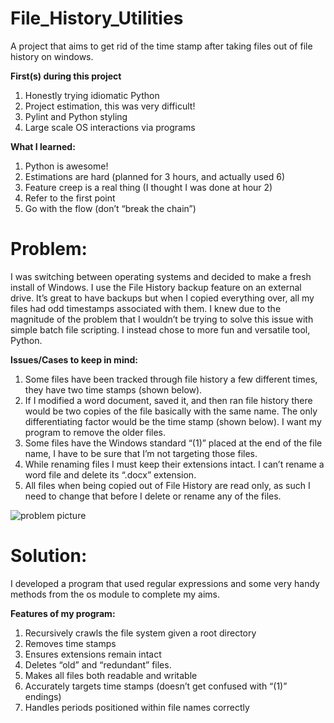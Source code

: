 # **File_History_Utilities**
A project that aims to get rid of the time stamp after taking files out of file history on windows.

**First(s) during this project**
1.	Honestly trying idiomatic Python
2.	Project estimation, this was very difficult!
3.	Pylint and Python styling
4.	Large scale OS interactions via programs

**What I learned:**
1.	Python is awesome!
2.	Estimations are hard (planned for 3 hours, and actually used 6)
3.	Feature creep is a real thing (I thought I was done at hour 2)
4.	Refer to the first point
5.	Go with the flow (don’t “break the chain”)

# Problem:

I was switching between operating systems and decided to make a fresh install of Windows. I use the File History backup feature on an external drive. It’s great to have backups but when I copied everything over, all my files had odd timestamps associated with them. I knew due to the magnitude of the problem that I wouldn’t be trying to solve this issue with simple batch file scripting. I instead chose to more fun and versatile tool, Python. 

**Issues/Cases to keep in mind:**
1.	Some files have been tracked through file history a few different times, they have two time stamps (shown below).
2.	If I modified a word document, saved it, and then ran file history there would be two copies of the file basically with the same name. The only differentiating factor would be the time stamp (shown below). I want my program to remove the older files.
3.	Some files have the Windows standard “(1)” placed at the end of the file name, I have to be sure that I’m not targeting those files.
4.	While renaming files I must keep their extensions intact. I can’t rename a word file and delete its “.docx” extension.
5.	All files when being copied out of File History are read only, as such I need to change that before I delete or rename any of the files.

![problem picture](https://user-images.githubusercontent.com/22554871/29929432-8712a358-8e39-11e7-946b-2b700d074fec.png)

# Solution:

I developed a program that used regular expressions and some very handy methods from the os module to complete my aims.

**Features of my program:**
1.	Recursively crawls the file system given a root directory
2.	Removes time stamps
3.	Ensures extensions remain intact
4.	Deletes “old” and “redundant” files.
5.	Makes all files both readable and writable
6.	Accurately targets time stamps (doesn’t get confused with “(1)” endings)
7.	Handles periods positioned within file names correctly
